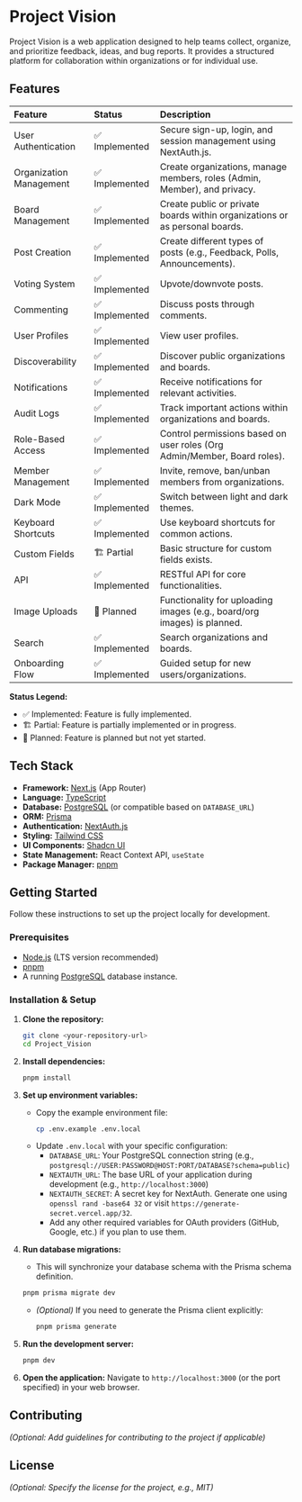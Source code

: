 # Project Vision

Project Vision is a web application designed to help teams collect, organize, and prioritize feedback, ideas, and bug reports. It provides a structured platform for collaboration within organizations or for individual use.

## Features

| Feature                 | Status      | Description                                                                 |
| :---------------------- | :---------- | :-------------------------------------------------------------------------- |
| User Authentication     | ✅ Implemented | Secure sign-up, login, and session management using NextAuth.js.            |
| Organization Management | ✅ Implemented | Create organizations, manage members, roles (Admin, Member), and privacy.   |
| Board Management        | ✅ Implemented | Create public or private boards within organizations or as personal boards. |
| Post Creation           | ✅ Implemented | Create different types of posts (e.g., Feedback, Polls, Announcements).     |
| Voting System           | ✅ Implemented | Upvote/downvote posts.                                                      |
| Commenting              | ✅ Implemented | Discuss posts through comments.                                             |
| User Profiles           | ✅ Implemented | View user profiles.                                                         |
| Discoverability         | ✅ Implemented | Discover public organizations and boards.                                   |
| Notifications           | ✅ Implemented | Receive notifications for relevant activities.                              |
| Audit Logs              | ✅ Implemented | Track important actions within organizations and boards.                    |
| Role-Based Access       | ✅ Implemented | Control permissions based on user roles (Org Admin/Member, Board roles).    |
| Member Management       | ✅ Implemented | Invite, remove, ban/unban members from organizations.                       |
| Dark Mode               | ✅ Implemented | Switch between light and dark themes.                                       |
| Keyboard Shortcuts      | ✅ Implemented | Use keyboard shortcuts for common actions.                                  |
| Custom Fields           | 🏗️ Partial    | Basic structure for custom fields exists.                                   |
| API                     | ✅ Implemented | RESTful API for core functionalities.                                       |
| Image Uploads           | 🚧 Planned    | Functionality for uploading images (e.g., board/org images) is planned.     |
| Search                  | ✅ Implemented | Search organizations and boards.                                            |
| Onboarding Flow         | ✅ Implemented | Guided setup for new users/organizations.                                   |

**Status Legend:**
*   ✅ Implemented: Feature is fully implemented.
*   🏗️ Partial: Feature is partially implemented or in progress.
*   🚧 Planned: Feature is planned but not yet started.

## Tech Stack

*   **Framework:** [Next.js](https://nextjs.org/) (App Router)
*   **Language:** [TypeScript](https://www.typescriptlang.org/)
*   **Database:** [PostgreSQL](https://www.postgresql.org/) (or compatible based on `DATABASE_URL`)
*   **ORM:** [Prisma](https://www.prisma.io/)
*   **Authentication:** [NextAuth.js](https://next-auth.js.org/)
*   **Styling:** [Tailwind CSS](https://tailwindcss.com/)
*   **UI Components:** [Shadcn UI](https://ui.shadcn.com/)
*   **State Management:** React Context API, `useState`
*   **Package Manager:** [pnpm](https://pnpm.io/)

## Getting Started

Follow these instructions to set up the project locally for development.

### Prerequisites

*   [Node.js](https://nodejs.org/) (LTS version recommended)
*   [pnpm](https://pnpm.io/installation)
*   A running [PostgreSQL](https://www.postgresql.org/download/) database instance.

### Installation & Setup

1.  **Clone the repository:**
    ```bash
    git clone <your-repository-url>
    cd Project_Vision
    ```

2.  **Install dependencies:**
    ```bash
    pnpm install
    ```

3.  **Set up environment variables:**
    *   Copy the example environment file:
        ```bash
        cp .env.example .env.local
        ```
    *   Update `.env.local` with your specific configuration:
        *   `DATABASE_URL`: Your PostgreSQL connection string (e.g., `postgresql://USER:PASSWORD@HOST:PORT/DATABASE?schema=public`)
        *   `NEXTAUTH_URL`: The base URL of your application during development (e.g., `http://localhost:3000`)
        *   `NEXTAUTH_SECRET`: A secret key for NextAuth. Generate one using `openssl rand -base64 32` or visit `https://generate-secret.vercel.app/32`.
        *   Add any other required variables for OAuth providers (GitHub, Google, etc.) if you plan to use them.

4.  **Run database migrations:**
    *   This will synchronize your database schema with the Prisma schema definition.
    ```bash
    pnpm prisma migrate dev
    ```
    *   *(Optional)* If you need to generate the Prisma client explicitly:
        ```bash
        pnpm prisma generate
        ```

5.  **Run the development server:**
    ```bash
    pnpm dev
    ```

6.  **Open the application:**
    Navigate to `http://localhost:3000` (or the port specified) in your web browser.

## Contributing

*(Optional: Add guidelines for contributing to the project if applicable)*

## License

*(Optional: Specify the license for the project, e.g., MIT)*
